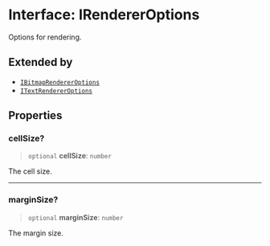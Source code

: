 # Interface: IRendererOptions

Options for rendering.

## Extended by

- [`IBitmapRendererOptions`](IBitmapRendererOptions.md)
- [`ITextRendererOptions`](ITextRendererOptions.md)

## Properties

### cellSize?

> `optional` **cellSize**: `number`

The cell size.

***

### marginSize?

> `optional` **marginSize**: `number`

The margin size.
